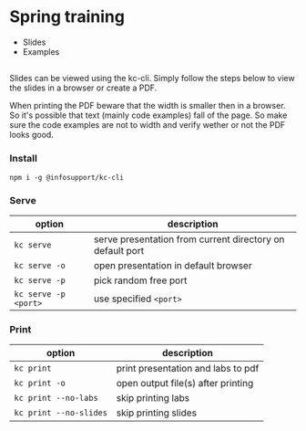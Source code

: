 # Spring training
* Slides
* Examples

##
Slides can be viewed using the kc-cli. Simply follow the steps below to view the slides in a browser or create a PDF.

When printing the PDF beware that the width is smaller then in a browser. So it's possible that text (mainly code examples) fall of the page. So make sure the code examples are not to width and verify wether or not the PDF looks good.

### Install
```
npm i -g @infosupport/kc-cli
```

### Serve
option               | description
---------------------|--------------
`kc serve`           | serve presentation from current directory on default port
`kc serve -o`        | open presentation in default browser
`kc serve -p`        | pick random free port
`kc serve -p <port>` | use specified `<port>`

### Print

option                  | description
------------------------|--------------
`kc print`              | print presentation and labs to pdf 
`kc print -o`           | open output file(s) after printing
`kc print --no-labs`    | skip printing labs
`kc print --no-slides`  | skip printing slides

